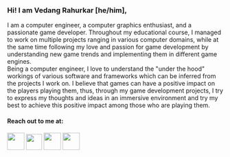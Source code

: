 ### Hi! I am Vedang Rahurkar [he/him],

I am a computer engineer, a computer graphics enthusiast, and a passionate game developer. Throughout my educational course, I managed to work on multiple projects ranging in various computer domains, while at the same time following my love and passion for game development by understanding new game trends and implementing them in different game engines.<br>
Being a computer engineer, I love to understand the "under the hood" workings of various software and frameworks which can be inferred from the projects I work on. I believe that games can have a positive impact on the players playing them, thus, through my game development projects, I try to express my thoughts and ideas in an immersive environment and try my best to achieve this positive impact among those who are playing them.

#### Reach out to me at:
<p align="left">
<a href="https://www.linkedin.com/in/vedangrahurkar/" target="_blank"><img src="https://img.icons8.com/fluency/48/000000/linkedin-circled.png" width="40" height="40"/></a>
<a href="https://rhang.itch.io/" target="_blank"><img src="https://static-00.iconduck.com/assets.00/itch-io-icon-512x512-wwio9bi8.png" width="37" height="37"/></a>
<a href="https://www.instagram.com/rhang_101/" target="_blank"><img src="https://img.icons8.com/fluency/48/000000/instagram-new.png" width="40" height="40"/></a>
<a href="mailto:vedangr20@gmail.com"><img src="https://img.icons8.com/color/48/000000/gmail.png" width="40" height="40"/></a>
</p>

